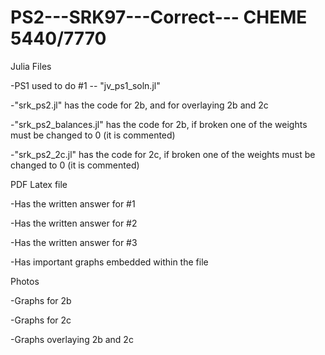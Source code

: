 # PS2---SRK97---Correct--- CHEME 5440/7770

Julia Files

-PS1 used to do #1 -- "jv_ps1_soln.jl"

-"srk_ps2.jl" has the code for 2b, and for overlaying 2b and 2c

-"srk_ps2_balances.jl" has the code for 2b, if broken one of the weights must be changed to 0 (it is commented)

-"srk_ps2_2c.jl" has the code for 2c, if broken one of the weights must be changed to 0 (it is commented)




PDF Latex file

-Has the written answer for #1

-Has the written answer for #2

-Has the written answer for #3

-Has important graphs embedded within the file




Photos

-Graphs for 2b

-Graphs for 2c

-Graphs overlaying 2b and 2c

